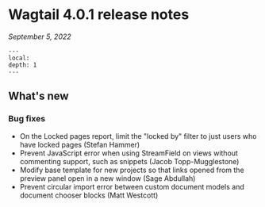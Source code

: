 # Wagtail 4.0.1 release notes

_September 5, 2022_

```{contents}
---
local:
depth: 1
---
```

## What's new

### Bug fixes

 * On the Locked pages report, limit the "locked by" filter to just users who have locked pages (Stefan Hammer)
 * Prevent JavaScript error when using StreamField on views without commenting support, such as snippets (Jacob Topp-Mugglestone)
 * Modify base template for new projects so that links opened from the preview panel open in a new window (Sage Abdullah)
 * Prevent circular import error between custom document models and document chooser blocks (Matt Westcott)
